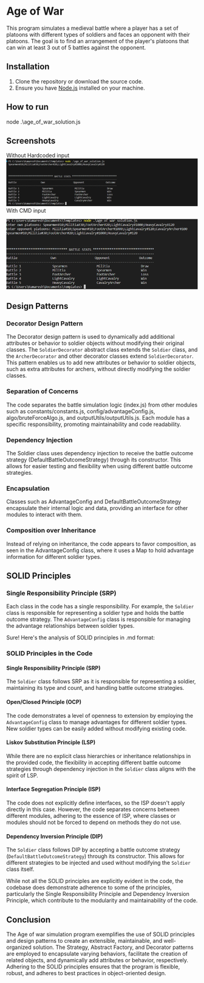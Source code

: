 # Age of War

This program simulates a medieval battle where a player has a set of platoons with different types of soldiers and faces an opponent with their platoons. The goal is to find an arrangement of the player's platoons that can win at least 3 out of 5 battles against the opponent.

## Installation

1. Clone the repository or download the source code.
2. Ensure you have [Node.js](https://nodejs.org) installed on your machine.

## How to run
node .\age_of_war_solution.js 


## Screenshots

Without Hardcoded input
![Alt text](image.png)
With CMD input

![Alt text](image-1.png)

## Design Patterns


### Decorator Design Pattern

The Decorator design pattern is used to dynamically add additional attributes or behavior to soldier objects without modifying their original classes. The `SoldierDecorator` abstract class extends the `Soldier` class, and the `ArcherDecorator` and other decorator classes extend `SoldierDecorator`. This pattern enables us to add new attributes or behavior to soldier objects, such as extra attributes for archers, without directly modifying the soldier classes.


### Separation of Concerns

The code separates the battle simulation logic (index.js) from other modules such as constants/constants.js, config/advantageConfig.js, algo/bruteForceAlgo.js, and outputUtils/outputUtils.js. Each module has a specific responsibility, promoting maintainability and code readability.

### Dependency Injection 
The Soldier class uses dependency injection to receive the battle outcome strategy (DefaultBattleOutcomeStrategy) through its constructor. This allows for easier testing and flexibility when using different battle outcome strategies.

### Encapsulation
Classes such as AdvantageConfig and DefaultBattleOutcomeStrategy encapsulate their internal logic and data, providing an interface for other modules to interact with them.

### Composition over Inheritance
Instead of relying on inheritance, the code appears to favor composition, as seen in the AdvantageConfig class, where it uses a Map to hold advantage information for different soldier types.


## SOLID Principles

### Single Responsibility Principle (SRP)

Each class in the code has a single responsibility. For example, the `Soldier` class is responsible for representing a soldier type and holds the battle outcome strategy. The `AdvantageConfig` class is responsible for managing the advantage relationships between soldier types.

Sure! Here's the analysis of SOLID principles in .md format:

### SOLID Principles in the Code

#### Single Responsibility Principle (SRP)

The `Soldier` class follows SRP as it is responsible for representing a soldier, maintaining its type and count, and handling battle outcome strategies.

#### Open/Closed Principle (OCP)

The code demonstrates a level of openness to extension by employing the `AdvantageConfig` class to manage advantages for different soldier types. New soldier types can be easily added without modifying existing code.

#### Liskov Substitution Principle (LSP)

While there are no explicit class hierarchies or inheritance relationships in the provided code, the flexibility in accepting different battle outcome strategies through dependency injection in the `Soldier` class aligns with the spirit of LSP.

#### Interface Segregation Principle (ISP)

The code does not explicitly define interfaces, so the ISP doesn't apply directly in this case. However, the code separates concerns between different modules, adhering to the essence of ISP, where classes or modules should not be forced to depend on methods they do not use.

#### Dependency Inversion Principle (DIP)

The `Soldier` class follows DIP by accepting a battle outcome strategy (`DefaultBattleOutcomeStrategy`) through its constructor. This allows for different strategies to be injected and used without modifying the `Soldier` class itself.

While not all the SOLID principles are explicitly evident in the code, the codebase does demonstrate adherence to some of the principles, particularly the Single Responsibility Principle and Dependency Inversion Principle, which contribute to the modularity and maintainability of the code.

## Conclusion

The Age of war simulation program exemplifies the use of SOLID principles and design patterns to create an extensible, maintainable, and well-organized solution. The Strategy, Abstract Factory, and Decorator patterns are employed to encapsulate varying behaviors, facilitate the creation of related objects, and dynamically add attributes or behavior, respectively. Adhering to the SOLID principles ensures that the program is flexible, robust, and adheres to best practices in object-oriented design.